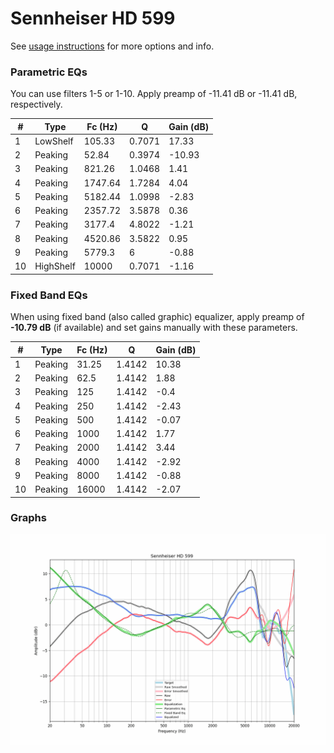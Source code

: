 # Sennheiser HD 599
See [usage instructions](https://github.com/jaakkopasanen/AutoEq#usage) for more options and info.

### Parametric EQs
You can use filters 1-5 or 1-10. Apply preamp of -11.41 dB or -11.41 dB, respectively.

|   # | Type      |   Fc (Hz) |      Q |   Gain (dB) |
|-----|-----------|-----------|--------|-------------|
|   1 | LowShelf  |    105.33 | 0.7071 |       17.33 |
|   2 | Peaking   |     52.84 | 0.3974 |      -10.93 |
|   3 | Peaking   |    821.26 | 1.0468 |        1.41 |
|   4 | Peaking   |   1747.64 | 1.7284 |        4.04 |
|   5 | Peaking   |   5182.44 | 1.0998 |       -2.83 |
|   6 | Peaking   |   2357.72 | 3.5878 |        0.36 |
|   7 | Peaking   |   3177.4  | 4.8022 |       -1.21 |
|   8 | Peaking   |   4520.86 | 3.5822 |        0.95 |
|   9 | Peaking   |   5779.3  | 6      |       -0.88 |
|  10 | HighShelf |  10000    | 0.7071 |       -1.16 |

### Fixed Band EQs
When using fixed band (also called graphic) equalizer, apply preamp of **-10.79 dB** (if available) and set gains manually with these parameters.

|   # | Type    |   Fc (Hz) |      Q |   Gain (dB) |
|-----|---------|-----------|--------|-------------|
|   1 | Peaking |     31.25 | 1.4142 |       10.38 |
|   2 | Peaking |     62.5  | 1.4142 |        1.88 |
|   3 | Peaking |    125    | 1.4142 |       -0.4  |
|   4 | Peaking |    250    | 1.4142 |       -2.43 |
|   5 | Peaking |    500    | 1.4142 |       -0.07 |
|   6 | Peaking |   1000    | 1.4142 |        1.77 |
|   7 | Peaking |   2000    | 1.4142 |        3.44 |
|   8 | Peaking |   4000    | 1.4142 |       -2.92 |
|   9 | Peaking |   8000    | 1.4142 |       -0.88 |
|  10 | Peaking |  16000    | 1.4142 |       -2.07 |

### Graphs
![](./Sennheiser%20HD%20599.png)
